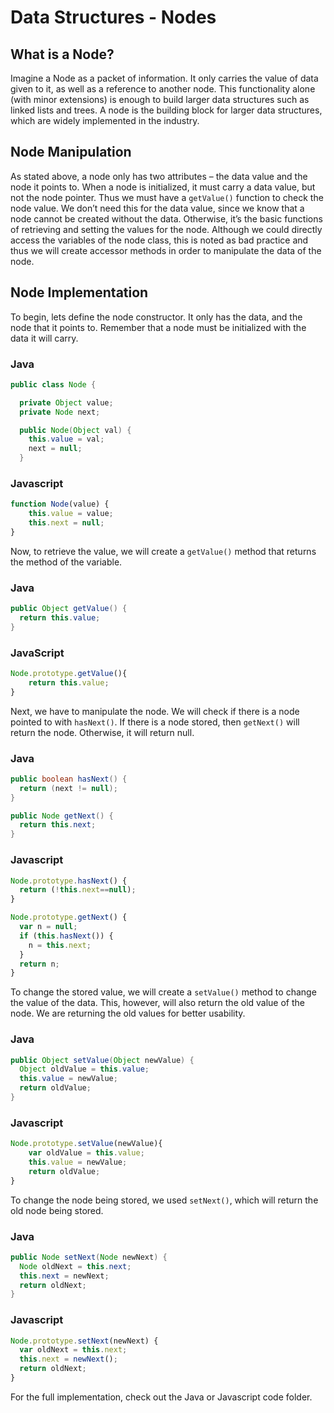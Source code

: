 # Data Structures - Nodes

## What is a Node?

Imagine a Node as a packet of information. It only carries the value of data given to it, as well as a reference to another node. This functionality alone (with minor extensions) is enough to build larger data structures such as linked lists and trees. A node is the building block for larger data structures, which are widely implemented in the industry.

## Node Manipulation

As stated above, a node only has two attributes – the data value and the node it points to. When a node is initialized, it must carry a data value, but not the node pointer. Thus we must have a `getValue()` function to check the node value. We don’t need this for the data value, since we know that a node cannot be created without the data. Otherwise, it’s the basic functions of retrieving and setting the values for the node. Although we could directly access the variables of the node class, this is noted as bad practice and thus we will create accessor methods in order to manipulate the data of the node.

## Node Implementation

To begin, lets define the node constructor. It only has the data, and the node that it points to. Remember that a node must be initialized with the data it will carry.

### Java
```java
public class Node {

  private Object value;
  private Node next;

  public Node(Object val) {
    this.value = val;
    next = null;
  }
```

### Javascript
```javascript
function Node(value) {
	this.value = value;
	this.next = null;
}
```

Now, to retrieve the value, we will create a `getValue()` method that returns the method of the variable.

### Java
```java
public Object getValue() {
  return this.value;
}
```

### JavaScript
```javascript
Node.prototype.getValue(){
	return this.value;
}
```

Next, we have to manipulate the node. We will check if there is a node pointed to with `hasNext()`. If there is a node stored, then `getNext()` will return the node. Otherwise, it will return null.

### Java
```java
public boolean hasNext() {
  return (next != null);
}

public Node getNext() {
  return this.next;
}
```

### Javascript
```javascript
Node.prototype.hasNext() {
  return (!this.next==null);
}

Node.prototype.getNext() {
  var n = null;
  if (this.hasNext()) {
    n = this.next;
  }
  return n;
}  
```

To change the stored value, we will create a `setValue()` method to change the value of the data. This, however, will also return the old value of the node. We are returning the old values for better usability.

### Java
```java
public Object setValue(Object newValue) {
  Object oldValue = this.value;
  this.value = newValue;
  return oldValue;
}
```

### Javascript
```javascript
Node.prototype.setValue(newValue){
	var oldValue = this.value;
	this.value = newValue;
	return oldValue;
}
```

To change the node being stored, we used `setNext()`, which will return the old node being stored.

### Java
```java
public Node setNext(Node newNext) {
  Node oldNext = this.next;
  this.next = newNext;
  return oldNext;
}
```

### Javascript
```javascript
Node.prototype.setNext(newNext) {
  var oldNext = this.next;
  this.next = newNext();
  return oldNext;
}
```

For the full implementation, check out the Java or Javascript code folder.
